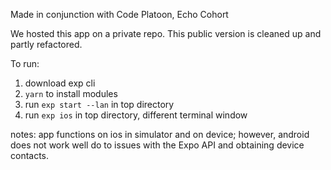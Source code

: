 
Made in conjunction with Code Platoon, Echo Cohort

We hosted this app on a private repo. This public version is cleaned up and partly refactored. 

To run:

1) download exp cli
2) `yarn` to install modules
3) run `exp start --lan` in top directory
4) run `exp ios` in top directory, different terminal window

notes:
app functions on ios in simulator and on device; however, android does not work well do to issues with the Expo API and obtaining device contacts. 

